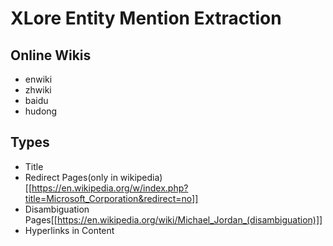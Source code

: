 # XLore Entity Mention Extraction


## Online Wikis
* enwiki
* zhwiki
* baidu
* hudong

## Types
* Title
* Redirect Pages(only in wikipedia) [[https://en.wikipedia.org/w/index.php?title=Microsoft_Corporation&redirect=no]]
* Disambiguation Pages[[https://en.wikipedia.org/wiki/Michael_Jordan_(disambiguation)]]
* Hyperlinks in Content

